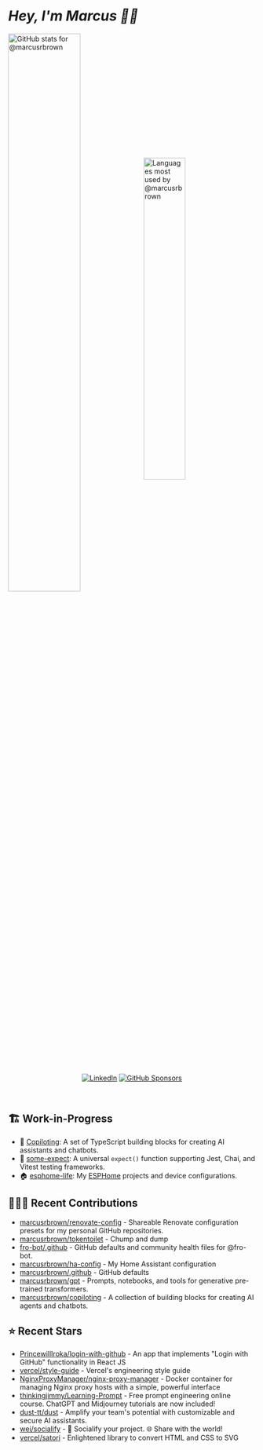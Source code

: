 # <em>Hey, I'm Marcus <span title="✌🏽 & ❤️">👋🏽</span></em>

<img align='center' width='54%' alt='GitHub stats for @marcusrbrown' src='https://github-readme-stats.vercel.app/api?username=marcusrbrown&show_icons=true&theme=dark&include_all_commits=true&count_private=true'>
<img align='center' width='41%' alt='Languages most used by @marcusrbrown' src='https://github-readme-stats.vercel.app/api/top-langs/?username=marcusrbrown&layout=compact&theme=dark&include_all_commits=true&count_private=true'>

<br>
<div align='center'>

[![LinkedIn](https://img.shields.io/badge/LinkedIn-blue?style=for-the-badge&logo=linkedin)][linkedin]
[![GitHub Sponsors](https://img.shields.io/github/sponsors/marcusrbrown?style=for-the-badge&logo=github-sponsors)
][gh-sponsors]

</div>
<br>

[gh-sponsors]: https://github.com/sponsors/marcusrbrown "@marcusrbrown | GitHub Sponsors"
[linkedin]: https://www.linkedin.com/in/marcusrbrown "@marcusrbrown | LinkedIn"

## 🏗️ Work-in-Progress

- 🤖 [Copiloting](https://github.com/marcusrbrown/copiloting): A set of TypeScript building blocks for creating AI assistants and chatbots.
- 🧪 [some-expect](https://github.com/marcusrbrown/some-expect): A universal `expect()` function supporting Jest, Chai, and Vitest testing frameworks.
- 🏠 [esphome-life](https://github.com/marcusrbrown/esphome-life): My [ESPHome](https://esphome.io/) projects and device configurations.

## 👨🏽‍💻 Recent Contributions

- [marcusrbrown/renovate-config](https://github.com/marcusrbrown/renovate-config) - Shareable Renovate configuration presets for my personal GitHub repositories.
- [marcusrbrown/tokentoilet](https://github.com/marcusrbrown/tokentoilet) - Chump and dump
- [fro-bot/.github](https://github.com/fro-bot/.github) - GitHub defaults and community health files for @fro-bot.
- [marcusrbrown/ha-config](https://github.com/marcusrbrown/ha-config) - My Home Assistant configuration
- [marcusrbrown/.github](https://github.com/marcusrbrown/.github) - GitHub defaults
- [marcusrbrown/gpt](https://github.com/marcusrbrown/gpt) - Prompts, notebooks, and tools for generative pre-trained transformers.
- [marcusrbrown/copiloting](https://github.com/marcusrbrown/copiloting) - A collection of building blocks for creating AI agents and chatbots.

## ⭐ Recent Stars

- [PrincewillIroka/login-with-github](https://github.com/PrincewillIroka/login-with-github) - An app that implements &#34;Login with GitHub&#34; functionality in React JS
- [vercel/style-guide](https://github.com/vercel/style-guide) - Vercel&#39;s engineering style guide
- [NginxProxyManager/nginx-proxy-manager](https://github.com/NginxProxyManager/nginx-proxy-manager) - Docker container for managing Nginx proxy hosts with a simple, powerful interface
- [thinkingjimmy/Learning-Prompt](https://github.com/thinkingjimmy/Learning-Prompt) - Free prompt engineering online course. ChatGPT and Midjourney tutorials are now included!
- [dust-tt/dust](https://github.com/dust-tt/dust) - Amplify your team&#39;s potential with customizable and secure AI assistants.
- [wei/socialify](https://github.com/wei/socialify) - 💞 Socialify your project. 🌐 Share with the world!
- [vercel/satori](https://github.com/vercel/satori) - Enlightened library to convert HTML and CSS to SVG
